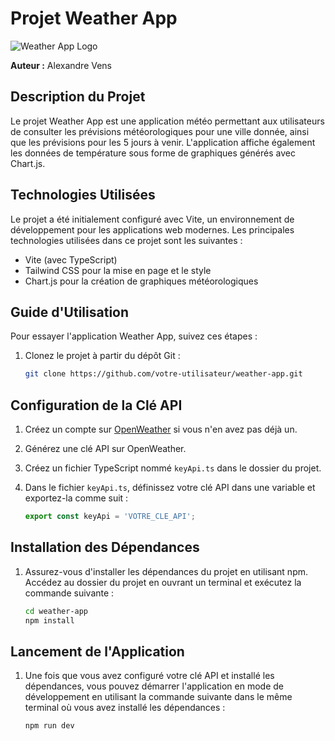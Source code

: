 # Projet Weather App

![Weather App Logo](weather-app-logo.png)

**Auteur :** Alexandre Vens

## Description du Projet

Le projet Weather App est une application météo permettant aux utilisateurs de consulter les prévisions météorologiques pour une ville donnée, ainsi que les prévisions pour les 5 jours à venir. L'application affiche également les données de température sous forme de graphiques générés avec Chart.js.

## Technologies Utilisées

Le projet a été initialement configuré avec Vite, un environnement de développement pour les applications web modernes. Les principales technologies utilisées dans ce projet sont les suivantes :

- Vite (avec TypeScript)
- Tailwind CSS pour la mise en page et le style
- Chart.js pour la création de graphiques météorologiques

## Guide d'Utilisation

Pour essayer l'application Weather App, suivez ces étapes :

1. Clonez le projet à partir du dépôt Git :

   ```bash
   git clone https://github.com/votre-utilisateur/weather-app.git

## Configuration de la Clé API

1. Créez un compte sur [OpenWeather](https://openweathermap.org/) si vous n'en avez pas déjà un.

2. Générez une clé API sur OpenWeather.

3. Créez un fichier TypeScript nommé `keyApi.ts` dans le dossier du projet.

4. Dans le fichier `keyApi.ts`, définissez votre clé API dans une variable et exportez-la comme suit :

   ```typescript
   export const keyApi = 'VOTRE_CLE_API';

## Installation des Dépendances

1. Assurez-vous d'installer les dépendances du projet en utilisant npm. Accédez au dossier du projet en ouvrant un terminal et exécutez la commande suivante :

   ```bash
   cd weather-app
   npm install

## Lancement de l'Application

1. Une fois que vous avez configuré votre clé API et installé les dépendances, vous pouvez démarrer l'application en mode de développement en utilisant la commande suivante dans le même terminal où vous avez installé les dépendances :

   ```bash
   npm run dev
